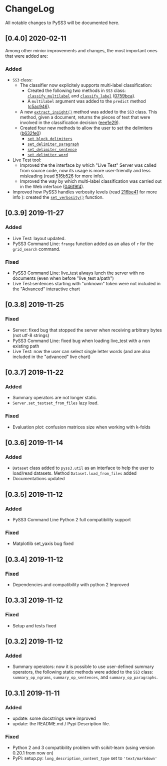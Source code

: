# ChangeLog

All notable changes to PySS3 will be documented here.

## [0.4.0] 2020-02-11

Among other minior improvements and changes, the most important ones that were added are:

### Added

- ``SS3`` class:
  - The classifier now explicitely supports multi-label classification:
    - Created the following two methods in ``SS3`` class: [``classify_multilabel``](https://pyss3.readthedocs.io/en/latest/api/index.html#pyss3.SS3.classify_multilabel) and [``classify_label``](https://pyss3.readthedocs.io/en/latest/api/index.html#pyss3.SS3.classify_label) ([0759bca](https://github.com/sergioburdisso/pyss3/commit/0759bca4392b2441d8a3668c8aca6bd85791e06f)).
    - A ``multilabel`` argument was added to the ``predict`` method ([c5ac946](https://github.com/sergioburdisso/pyss3/commit/c5ac94681196fb5f7b22fe39a9f6b5bda5362d13)). 
  - A new [``extract_insight()``](https://pyss3.readthedocs.io/en/latest/api/index.html#pyss3.SS3.extract_insight)  method was added to the ``SS3`` class. This method, given a document, returns the pieces of text that were involved in the classification decision ([eee1e29](https://github.com/sergioburdisso/pyss3/commit/eee1e292f410679ea3d25ba45bc1e70c57a3613c)).
  - Created four new methods to allow the user to set the delimiters ([b632fe0](https://github.com/sergioburdisso/pyss3/commit/b632fe05526ed7596b49867094a56718e6fbc219))
    - [``set_block_delimiters``](https://pyss3.readthedocs.io/en/latest/api/index.html#pyss3.SS3.set_block_delimiters)
    - [``set_delimiter_paragraph``](https://pyss3.readthedocs.io/en/latest/api/index.html#pyss3.SS3.set_delimiter_paragraph)
    - [``set_delimiter_sentence``](https://pyss3.readthedocs.io/en/latest/api/index.html#pyss3.SS3.set_delimiter_sentence)
    - [``set_delimiter_word``](https://pyss3.readthedocs.io/en/latest/api/index.html#pyss3.SS3.set_delimiter_word)
- Live Test tool:
  - Improved the the interface by which "Live Test" Server was called from source code, now its usage is more user-friendly and less misleading (read [516b526](https://github.com/sergioburdisso/pyss3/commit/516b52685da3649dfcb64650d3cdaf4ee5ae8d3a) for more info).
  - Improved the way by which multi-label classification was carried out in the Web interface ([046f9f4](https://github.com/sergioburdisso/pyss3/commit/046f9f424a241ce0cdef833d2561ff80bb3f5b2e)).
- Improved how PySS3 handles verbosity levels (read [216be41](https://github.com/sergioburdisso/pyss3/commit/216be41e4824f60071be219ce783134528cde795) for more info ): created the [``set_verbosity()``](https://pyss3.readthedocs.io/en/latest/api/index.html#pyss3.set_verbosity) function.

## [0.3.9] 2019-11-27

### Added
- Live Test: layout updated.
- PySS3 Command Line: ``frange`` function added as an alias of ``r`` for the ``grid_search`` command.

### Fixed
- PySS3 Command Line: live_test always lunch the server with no documents (even when before "live_test a/path")
- Live Test:sentences starting with "unknown" token were not included in the "Advanced" interactive chart


## [0.3.8] 2019-11-25

### Fixed
- Server: fixed bug that stopped the server when receiving arbitrary bytes (not utf-8 strings)
- PySS3 Command Line: fixed bug when loading live_test with a non existing path
- Live Test: now the user can select single letter words (and are also included in the "advanced" live chart)


## [0.3.7] 2019-11-22

### Added
- Summary operators are not longer static.
- ``Server.set_testset_from_files`` lazy load.

### Fixed
- Evaluation plot: confusion matrices size when working with k-folds


## [0.3.6] 2019-11-14

### Added
- `Dataset` class added to `pyss3.util` as an interface to help the user to load/read datasets. Method `Dataset.load_from_files` added
- Documentations updated


## [0.3.5] 2019-11-12

### Added
- PySS3 Command Line Python 2 full compatibility support

### Fixed
- Matplotlib set_yaxis bug fixed


## [0.3.4] 2019-11-12

### Fixed
- Dependencies and compatibility with python 2 Improved


## [0.3.3] 2019-11-12

### Fixed
- Setup and tests fixed


## [0.3.2] 2019-11-12

### Added
- Summary operators: now it is possible to use user-defined summary operators, the following static methods were added to the ``SS3`` class: `summary_op_ngrams`, `summary_op_sentences`, and `summary_op_paragraphs`.


## [0.3.1] 2019-11-11

### Added
- update: some docstrings were improved
- update: the README.md / Pypi Description file.

### Fixed
- Python 2 and 3 compatibility problem with scikit-learn (using version 0.20.1 from now on)
- PyPi: setup.py: `long_description_content_type` set to `'text/markdown'`